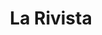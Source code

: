 ---
title: "La Rivista"
address: "22 Parliament Street, Kilkenny City, Co. Kilkenny"
tel: "+353 (0)56 777 1666"
county: "Kilkenny"
category: "Italian Restaurants"
type: "Content"
lat: "52.654972076416016"
lng: "-7.254696846008301"
---